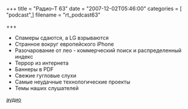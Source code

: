 +++
title = "Радио–Т 63"
date = "2007-12-02T05:46:00"
categories = [ "podcast",]
filename = "rt_podcast63"

+++

- Спамеры сдаются, а LG взрываются
- Странное вокруг европейского iPhone
- Разочарование от лео - коммерческий поиск и распределенный индекс
- Террор из интернета
- Баннеры в PDF
- Свежие гугловые слухи
- Самые неудачные технологические проекты
- Темы наших слушателей

[аудио](https://cdn.radio-t.com/rt_podcast63.mp3)
<audio src="https://cdn.radio-t.com/rt_podcast63.mp3" preload="none"></audio>
